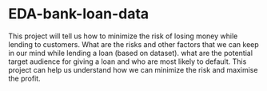 # EDA-bank-loan-data
This project will tell us how to minimize the risk of losing money while lending to customers.
What are the risks and other factors that we can keep in our mind while lending a loan (based on dataset).
what are the potential target audience for giving a loan and who are most likely to default.
This project can help us understand how we can minimize the risk and maximise the profit.
